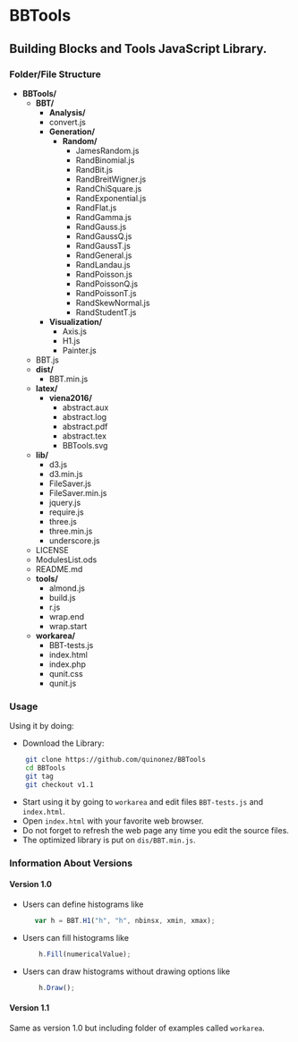 # BBTools
## Building Blocks and Tools JavaScript Library.

### Folder/File Structure
* __BBTools/__
  * __BBT/__
    * __Analysis/__
    * convert.js
    * __Generation/__
      * __Random/__
        * JamesRandom.js
        * RandBinomial.js
        * RandBit.js
        * RandBreitWigner.js
        * RandChiSquare.js
        * RandExponential.js
        * RandFlat.js
        * RandGamma.js
        * RandGauss.js
        * RandGaussQ.js
        * RandGaussT.js
        * RandGeneral.js
        * RandLandau.js
        * RandPoisson.js
        * RandPoissonQ.js
        * RandPoissonT.js
        * RandSkewNormal.js
        * RandStudentT.js
    * __Visualization/__
      * Axis.js
      * H1.js
      * Painter.js
  * BBT.js
  * __dist/__
    * BBT.min.js
  * __latex/__
    * __viena2016/__
      * abstract.aux
      * abstract.log
      * abstract.pdf
      * abstract.tex
      * BBTools.svg
  * __lib/__
    * d3.js
    * d3.min.js
    * FileSaver.js
    * FileSaver.min.js
    * jquery.js
    * require.js
    * three.js
    * three.min.js
    * underscore.js
  * LICENSE
  * ModulesList.ods
  * README.md
  * __tools/__
    * almond.js
    * build.js
    * r.js
    * wrap.end
    * wrap.start
  * __workarea/__
    * BBT-tests.js
    * index.html
    * index.php
    * qunit.css
    * qunit.js
  

### Usage
Using it by doing:

* Download the Library:
```bash
	git clone https://github.com/quinonez/BBTools
	cd BBTools
	git tag
	git checkout v1.1
```
* Start using it by going to ```workarea``` and edit files ```BBT-tests.js``` and ```index.html```.
* Open ```index.html``` with your favorite web browser.
* Do not forget to refresh the web page any time you edit the source files.
* The optimized library is put on ```dis/BBT.min.js```.

### Information About Versions

#### Version 1.0
* Users can define histograms like 

  ```javascript
     var h = BBT.H1("h", "h", nbinsx, xmin, xmax);
  ```
* Users can fill histograms like 

  ```javascript
      h.Fill(numericalValue);
  ```
* Users can draw histograms without drawing options like 

  ```javascript
      h.Draw();
  ```


#### Version 1.1
Same as version 1.0 but including folder of examples called ```workarea```.



